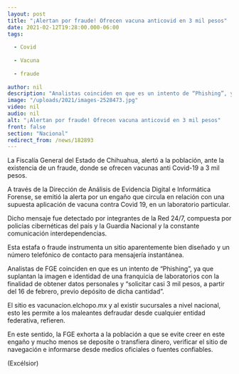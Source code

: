```yaml
---
layout: post
title: "¡Alertan por fraude! Ofrecen vacuna anticovid en 3 mil pesos"
date: 2021-02-12T19:28:00.000-06:00
tags:
  
  - Covid
  
  - Vacuna
  
  - fraude
  
author: nil
description: "Analistas coinciden en que es un intento de “Phishing”, ya que suplantan la imagen e identidad de una franquicia de laboratorios con la finalidad de obtener datos personales"
image: "/uploads/2021/images-2528473.jpg"
video: nil
audio: nil
alt: "¡Alertan por fraude! Ofrecen vacuna anticovid en 3 mil pesos"
front: false
section: "Nacional"
redirect_from: /news/182893
---
```


La Fiscalía General del Estado de Chihuahua, alertó a la población, ante la existencia de un fraude, donde se ofrecen vacunas anti Covid-19 a 3 mil pesos.

A través de la Dirección de Análisis de Evidencia Digital e Informática Forense, se emitió la alerta por un engaño que circula en relación con una supuesta aplicación de vacuna contra Covid 19, en un laboratorio particular.

Dicho mensaje fue detectado por integrantes de la Red 24/7, compuesta por policías cibernéticas del país y la Guardia Nacional y la constante comunicación interdependencias.

Esta estafa o fraude instrumenta un sitio aparentemente bien diseñado y un número telefónico de contacto para mensajería instantánea.

Analistas de FGE coinciden en que es un intento de “Phishing”, ya que suplantan la imagen e identidad de una franquicia de laboratorios con la finalidad de obtener datos personales y “solicitar casi 3 mil pesos, a partir del 16 de febrero, previo depósito de dicha cantidad”.

El sitio es vacunacion.elchopo.mx y al existir sucursales a nivel nacional, esto les permite a los maleantes defraudar desde cualquier entidad federativa, refieren.

En este sentido, la FGE  exhorta a la población a que se evite creer en este engaño y mucho menos se deposite o transfiera dinero, verificar el sitio de navegación e informarse desde medios oficiales o fuentes confiables.

(Excélsior)